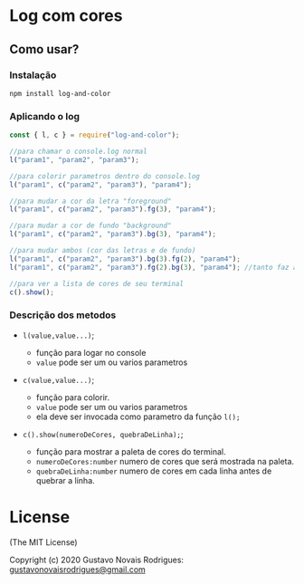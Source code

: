 # Log com cores

## Como usar?

### Instalação

```shell
npm install log-and-color
```

### Aplicando o log

```js
const { l, c } = require("log-and-color");

//para chamar o console.log normal
l("param1", "param2", "param3");

//para colorir parametros dentro do console.log
l("param1", c("param2", "param3"), "param4");

//para mudar a cor da letra "foreground"
l("param1", c("param2", "param3").fg(3), "param4");

//para mudar a cor de fundo "background"
l("param1", c("param2", "param3").bg(3), "param4");

//para mudar ambos (cor das letras e de fundo)
l("param1", c("param2", "param3").bg(3).fg(2), "param4");
l("param1", c("param2", "param3").fg(2).bg(3), "param4"); //tanto faz a ordem.

//para ver a lista de cores de seu terminal
c().show();
```

### Descrição dos metodos

- `l(value,value...)`;

  - função para logar no console
  - `value` pode ser um ou varios parametros

- `c(value,value...)`;

  - função para colorir.
  - `value` pode ser um ou varios parametros
  - ela deve ser invocada como parametro da função `l();`

- `c().show(numeroDeCores, quebraDeLinha);`;

  - função para mostrar a paleta de cores do terminal.
  - `numeroDeCores:number` numero de cores que será mostrada na paleta.
  - `quebraDeLinha:number` numero de cores em cada linha antes de quebrar a linha.

# License

(The MIT License)

Copyright (c) 2020 Gustavo Novais Rodrigues: gustavonovaisrodrigues@gmail.com

